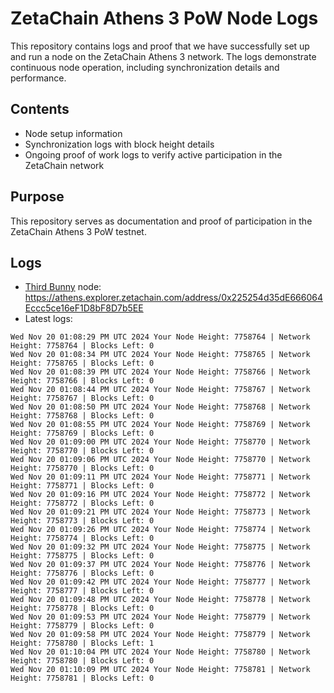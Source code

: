 # ZetaChain Athens 3 PoW Node Logs
This repository contains logs and proof that we have successfully set up and run a node on the ZetaChain Athens 3 network. The logs demonstrate continuous node operation, including synchronization details and performance.

## Contents
- Node setup information
- Synchronization logs with block height details
- Ongoing proof of work logs to verify active participation in the ZetaChain network

## Purpose
This repository serves as documentation and proof of participation in the ZetaChain Athens 3 PoW testnet.

## Logs

- [Third Bunny](https://thirdbunny.xyz/) node: https://athens.explorer.zetachain.com/address/0x225254d35dE666064Eccc5ce16eF1D8bF8D7b5EE
- Latest logs:
```
Wed Nov 20 01:08:29 PM UTC 2024 Your Node Height: 7758764 | Network Height: 7758764 | Blocks Left: 0
Wed Nov 20 01:08:34 PM UTC 2024 Your Node Height: 7758765 | Network Height: 7758765 | Blocks Left: 0
Wed Nov 20 01:08:39 PM UTC 2024 Your Node Height: 7758766 | Network Height: 7758766 | Blocks Left: 0
Wed Nov 20 01:08:44 PM UTC 2024 Your Node Height: 7758767 | Network Height: 7758767 | Blocks Left: 0
Wed Nov 20 01:08:50 PM UTC 2024 Your Node Height: 7758768 | Network Height: 7758768 | Blocks Left: 0
Wed Nov 20 01:08:55 PM UTC 2024 Your Node Height: 7758769 | Network Height: 7758769 | Blocks Left: 0
Wed Nov 20 01:09:00 PM UTC 2024 Your Node Height: 7758770 | Network Height: 7758770 | Blocks Left: 0
Wed Nov 20 01:09:06 PM UTC 2024 Your Node Height: 7758770 | Network Height: 7758770 | Blocks Left: 0
Wed Nov 20 01:09:11 PM UTC 2024 Your Node Height: 7758771 | Network Height: 7758771 | Blocks Left: 0
Wed Nov 20 01:09:16 PM UTC 2024 Your Node Height: 7758772 | Network Height: 7758772 | Blocks Left: 0
Wed Nov 20 01:09:21 PM UTC 2024 Your Node Height: 7758773 | Network Height: 7758773 | Blocks Left: 0
Wed Nov 20 01:09:26 PM UTC 2024 Your Node Height: 7758774 | Network Height: 7758774 | Blocks Left: 0
Wed Nov 20 01:09:32 PM UTC 2024 Your Node Height: 7758775 | Network Height: 7758775 | Blocks Left: 0
Wed Nov 20 01:09:37 PM UTC 2024 Your Node Height: 7758776 | Network Height: 7758776 | Blocks Left: 0
Wed Nov 20 01:09:42 PM UTC 2024 Your Node Height: 7758777 | Network Height: 7758777 | Blocks Left: 0
Wed Nov 20 01:09:48 PM UTC 2024 Your Node Height: 7758778 | Network Height: 7758778 | Blocks Left: 0
Wed Nov 20 01:09:53 PM UTC 2024 Your Node Height: 7758779 | Network Height: 7758779 | Blocks Left: 0
Wed Nov 20 01:09:58 PM UTC 2024 Your Node Height: 7758779 | Network Height: 7758780 | Blocks Left: 1
Wed Nov 20 01:10:04 PM UTC 2024 Your Node Height: 7758780 | Network Height: 7758780 | Blocks Left: 0
Wed Nov 20 01:10:09 PM UTC 2024 Your Node Height: 7758781 | Network Height: 7758781 | Blocks Left: 0
```
